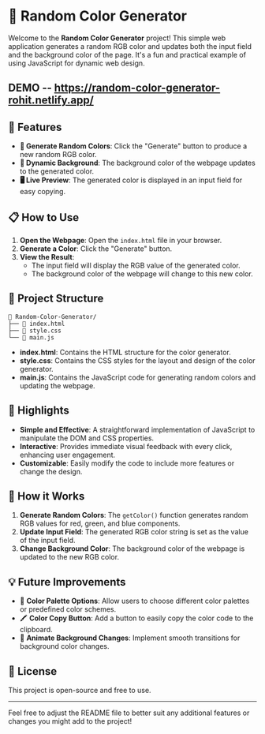 # 🎨 Random Color Generator

Welcome to the **Random Color Generator** project! This simple web application generates a random RGB color and updates both the input field and the background color of the page. It's a fun and practical example of using JavaScript for dynamic web design.
## DEMO --  https://random-color-generator-rohit.netlify.app/
## 🚀 Features

- **🔄 Generate Random Colors**: Click the "Generate" button to produce a new random RGB color.
- **🎨 Dynamic Background**: The background color of the webpage updates to the generated color.
- **🖥️ Live Preview**: The generated color is displayed in an input field for easy copying.

## 📋 How to Use

1. **Open the Webpage**: Open the `index.html` file in your browser.
2. **Generate a Color**: Click the "Generate" button.
3. **View the Result**:
   - The input field will display the RGB value of the generated color.
   - The background color of the webpage will change to this new color.

## 📂 Project Structure

```
📁 Random-Color-Generator/
├── 📄 index.html
├── 📄 style.css
└── 📄 main.js
```

- **index.html**: Contains the HTML structure for the color generator.
- **style.css**: Contains the CSS styles for the layout and design of the color generator.
- **main.js**: Contains the JavaScript code for generating random colors and updating the webpage.

## 🌟 Highlights

- **Simple and Effective**: A straightforward implementation of JavaScript to manipulate the DOM and CSS properties.
- **Interactive**: Provides immediate visual feedback with every click, enhancing user engagement.
- **Customizable**: Easily modify the code to include more features or change the design.

## 🤖 How it Works

1. **Generate Random Colors**: The `getColor()` function generates random RGB values for red, green, and blue components.
2. **Update Input Field**: The generated RGB color string is set as the value of the input field.
3. **Change Background Color**: The background color of the webpage is updated to the new RGB color.

## 💡 Future Improvements

- 🎨 **Color Palette Options**: Allow users to choose different color palettes or predefined color schemes.
- 🖍️ **Color Copy Button**: Add a button to easily copy the color code to the clipboard.
- 🔄 **Animate Background Changes**: Implement smooth transitions for background color changes.

## 📝 License

This project is open-source and free to use.

---

Feel free to adjust the README file to better suit any additional features or changes you might add to the project!
